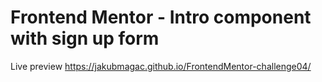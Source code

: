 # Frontend Mentor - Intro component with sign up form

Live preview https://jakubmagac.github.io/FrontendMentor-challenge04/
